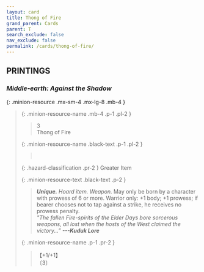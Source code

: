 ```yaml
---
layout: card
title: Thong of Fire
grand_parent: Cards
parent: T
search_exclude: false
nav_exclude: false
permalink: /cards/thong-of-fire/
---
```


## PRINTINGS


### _Middle-earth: Against the Shadow_

{: .minion-resource .mx-sm-4 .mx-lg-8 .mb-4 }
> {: .minion-resource-name .mb-4 .p-1 .pl-2 }
> > <div class="hazard-mp">3</div>
> > <div class="card-name">Thong of Fire</div>
>
> {: .minion-resource-name .black-text .p-1 .pl-2 }
> > &nbsp;
>
> {: .hazard-classification .pr-2 }
> Greater Item
>
> {: .minion-resource-text .black-text .p-2 }
> > _**Unique.**_ _Hoard item._ _Weapon._ May only be born by a character with prowess of 6 or more. Warrior only: +1 body; +1 prowess; if bearer chooses not to tap against a strike, he receives no prowess penalty. <br>_"The fallen Fire-spirits of the Elder Days bore sorcerous weapons, all lost when the hosts of the West claimed the victory...”_ ***---Kuduk Lore*** 
> 
> {: .minion-resource-name .p-1 .pr-2 }
> > <div class="card-shield">【+1/+1】</div>
> > <div class="card-corruption-white">〔3〕</div>
